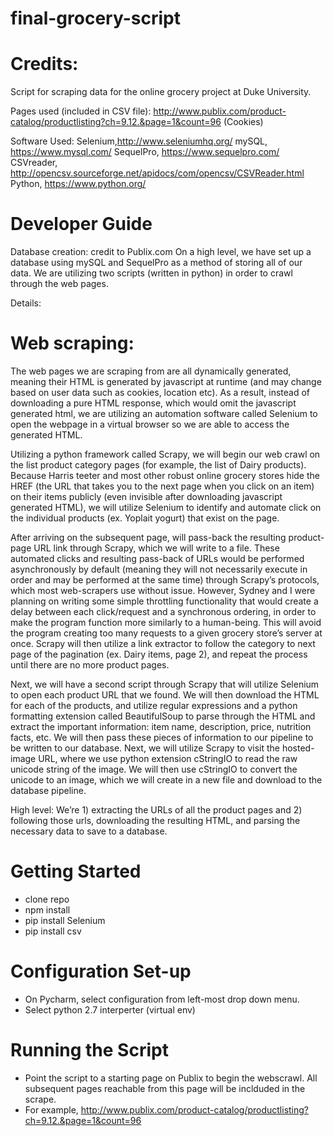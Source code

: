 # final-grocery-script

# Credits:

Script for scraping data for the online grocery project at Duke University.

Pages used (included in CSV file):
http://www.publix.com/product-catalog/productlisting?ch=9.12.&page=1&count=96 (Cookies)

Software Used:
Selenium,http://www.seleniumhq.org/
mySQL, https://www.mysql.com/
SequelPro, https://www.sequelpro.com/
CSVreader, http://opencsv.sourceforge.net/apidocs/com/opencsv/CSVReader.html
Python, https://www.python.org/

# Developer Guide
Database creation: credit to Publix.com
On a high level, we have set up a database using mySQL and SequelPro as a method of storing all of our data. We are utilizing two scripts (written in python) in order to crawl through the web pages.

Details:

# Web scraping:
The web pages we are scraping from are all dynamically generated, meaning their HTML is generated by javascript at runtime (and may change based on user data such as cookies, location etc). As a result, instead of downloading a pure HTML response, which would omit the javascript generated html, we are utilizing an automation software called Selenium to open the webpage in a virtual browser so we are able to access the generated HTML. 

Utilizing a python framework called Scrapy, we will begin our web crawl on the list product category pages (for example, the list of Dairy products). Because Harris teeter and most other robust online grocery stores hide the HREF (the URL that takes you to the next page when you click on an item) on their items publicly (even invisible after downloading javascript generated HTML), we will utilize Selenium to identify and automate click on the individual products (ex. Yoplait yogurt) that exist on the page.

After arriving on the subsequent page, will pass-back the resulting product-page URL link through Scrapy, which we will write to a file. These automated clicks and resulting pass-back of URLs would be performed asynchronously by default (meaning they will not necessarily execute in order and may be performed at the same time) through Scrapy’s protocols, which most web-scrapers use without issue. However, Sydney and I were planning on writing some simple throttling functionality that would create a delay between each click/request and a synchronous ordering, in order to make the program function more similarly to a human-being. This will avoid the program creating too many requests to a given grocery store’s server at once. Scrapy will then utilize a link extractor to follow the category to next page of the pagination (ex. Dairy items, page 2), and repeat the process until there are no more product pages.

Next, we will have a second script through Scrapy that will utilize Selenium to open each product URL that we found. We will then download the HTML for each of the products, and utilize regular expressions and a python formatting extension called BeautifulSoup to parse through the HTML and extract the important information: item name, description, price, nutrition facts, etc. We will then pass these pieces of information to our pipeline to be written to our database. Next, we will utilize Scrapy to visit the hosted-image URL, where we use python extension cStringIO to read the raw unicode string of the image. We will then use cStringIO to convert the unicode to an image, which we will create in a new file and download to the database pipeline.

High level: 
We’re 1) extracting the URLs of all the product pages  and 2) following those urls, downloading the resulting HTML, and parsing the necessary data to save to a database.

# Getting Started
- clone repo
- npm install
- pip install Selenium
- pip install csv

# Configuration Set-up
- On Pycharm, select configuration from left-most drop down menu.
- Select python 2.7 interperter (virtual env)

# Running the Script
- Point the script to a starting page on Publix to begin the webscrawl. All subsequent pages reachable from this page will be inclduded in the scrape. 
- For example, http://www.publix.com/product-catalog/productlisting?ch=9.12.&page=1&count=96 



